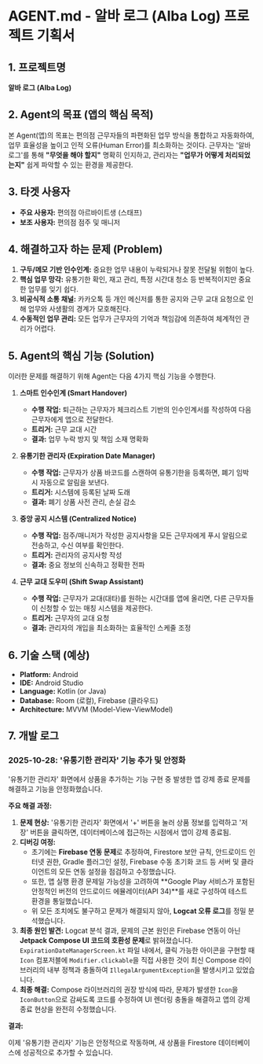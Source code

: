 # AGENT.md - 알바 로그 (Alba Log) 프로젝트 기획서

## 1. 프로젝트명

**알바 로그 (Alba Log)**

## 2. Agent의 목표 (앱의 핵심 목적)

본 Agent(앱)의 목표는 편의점 근무자들의 파편화된 업무 방식을 통합하고 자동화하여, 업무 효율성을 높이고 인적 오류(Human Error)를 최소화하는 것이다. 근무자는 '알바 로그'를 통해 **"무엇을 해야 할지"** 명확히 인지하고, 관리자는 **"업무가 어떻게 처리되었는지"** 쉽게 파악할 수 있는 환경을 제공한다.

## 3. 타겟 사용자

* **주요 사용자:** 편의점 아르바이트생 (스태프)
* **보조 사용자:** 편의점 점주 및 매니저

## 4. 해결하고자 하는 문제 (Problem)

1.  **구두/메모 기반 인수인계:** 중요한 업무 내용이 누락되거나 잘못 전달될 위험이 높다.
2.  **핵심 업무 망각:** 유통기한 확인, 재고 관리, 특정 시간대 청소 등 반복적이지만 중요한 업무를 잊기 쉽다.
3.  **비공식적 소통 채널:** 카카오톡 등 개인 메신저를 통한 공지와 근무 교대 요청으로 인해 업무와 사생활의 경계가 모호해진다.
4.  **수동적인 업무 관리:** 모든 업무가 근무자의 기억과 책임감에 의존하여 체계적인 관리가 어렵다.

## 5. Agent의 핵심 기능 (Solution)

이러한 문제를 해결하기 위해 Agent는 다음 4가지 핵심 기능을 수행한다.

1.  **스마트 인수인계 (Smart Handover)**
    * **수행 작업:** 퇴근하는 근무자가 체크리스트 기반의 인수인계서를 작성하여 다음 근무자에게 앱으로 전달한다.
    * **트리거:** 근무 교대 시간
    * **결과:** 업무 누락 방지 및 책임 소재 명확화

2.  **유통기한 관리자 (Expiration Date Manager)**
    * **수행 작업:** 근무자가 상품 바코드를 스캔하여 유통기한을 등록하면, 폐기 임박 시 자동으로 알림을 보낸다.
    * **트리거:** 시스템에 등록된 날짜 도래
    * **결과:** 폐기 상품 사전 관리, 손실 감소

3.  **중앙 공지 시스템 (Centralized Notice)**
    * **수행 작업:** 점주/매니저가 작성한 공지사항을 모든 근무자에게 푸시 알림으로 전송하고, 수신 여부를 확인한다.
    * **트리거:** 관리자의 공지사항 작성
    * **결과:** 중요 정보의 신속하고 정확한 전파

4.  **근무 교대 도우미 (Shift Swap Assistant)**
    * **수행 작업:** 근무자가 교대(대타)를 원하는 시간대를 앱에 올리면, 다른 근무자들이 신청할 수 있는 매칭 시스템을 제공한다.
    * **트리거:** 근무자의 교대 요청
    * **결과:** 관리자의 개입을 최소화하는 효율적인 스케줄 조정

## 6. 기술 스택 (예상)

* **Platform:** Android
* **IDE:** Android Studio
* **Language:** Kotlin (or Java)
* **Database:** Room (로컬), Firebase (클라우드)
* **Architecture:** MVVM (Model-View-ViewModel)

## 7. 개발 로그

### 2025-10-28: '유통기한 관리자' 기능 추가 및 안정화

'유통기한 관리자' 화면에서 상품을 추가하는 기능 구현 중 발생한 앱 강제 종료 문제를 해결하고 기능을 안정화했습니다.

**주요 해결 과정:**

1.  **문제 현상:** '유통기한 관리자' 화면에서 '+' 버튼을 눌러 상품 정보를 입력하고 '저장' 버튼을 클릭하면, 데이터베이스에 접근하는 시점에서 앱이 강제 종료됨.
2.  **디버깅 여정:**
    *   초기에는 **Firebase 연동 문제**로 추정하여, Firestore 보안 규칙, 안드로이드 인터넷 권한, Gradle 플러그인 설정, Firebase 수동 초기화 코드 등 서버 및 클라이언트의 모든 연동 설정을 점검하고 수정했습니다.
    *   또한, 앱 실행 환경 문제일 가능성을 고려하여 **Google Play 서비스가 포함된 안정적인 버전의 안드로이드 에뮬레이터(API 34)**를 새로 구성하여 테스트 환경을 통일했습니다.
    *   위 모든 조치에도 불구하고 문제가 해결되지 않아, **Logcat 오류 로그**를 정밀 분석했습니다.
3.  **최종 원인 발견:** Logcat 분석 결과, 문제의 근본 원인은 Firebase 연동이 아닌 **Jetpack Compose UI 코드의 호환성 문제**로 밝혀졌습니다. `ExpirationDateManagerScreen.kt` 파일 내에서, 클릭 가능한 아이콘을 구현할 때 `Icon` 컴포저블에 `Modifier.clickable`을 직접 사용한 것이 최신 Compose 라이브러리의 내부 정책과 충돌하여 `IllegalArgumentException`을 발생시키고 있었습니다.
4.  **최종 해결:** Compose 라이브러리의 권장 방식에 따라, 문제가 발생한 `Icon`을 `IconButton`으로 감싸도록 코드를 수정하여 UI 렌더링 충돌을 해결하고 앱의 강제 종료 현상을 완전히 수정했습니다.

**결과:**

이제 '유통기한 관리자' 기능은 안정적으로 작동하며, 새 상품을 Firestore 데이터베이스에 성공적으로 추가할 수 있습니다.
